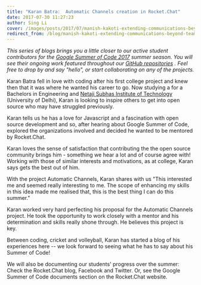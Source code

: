 ```yaml
---
title: "Karan Batra:  Automatic Channels creation in Rocket.Chat"
date: 2017-07-30 11:27:23
author: Sing Li
cover: /images/posts/2017/07/manish-kakoti-extending-communications-beyond-teams-with-rocketchat-federation/gsoc.png
redirect_from: /blog/manish-kakoti-extending-communications-beyond-teams-with-rocketchat-federation
---
```

_This series of blogs brings you a little closer to our active student contributors for the [Google Summer of Code 2017](https://rocket.chat/docs/contributing/google-summer-of-code) summer season. You will see their ongoing work featured throughout our [GitHub repositories](https://github.com/RocketChat) . Feel free to drop by and say "hello", or start collaborating on any of the projects._  

Karan Batra fell in love with coding after his first college project and knew then that it was where he wanted his career to go. Now studying a for a Bachelors in Engineering and [Netaji Subhas Institute of Technology](http://www.nsit.ac.in/) (University of Delhi), Karan is looking to inspire others to get into open source who may have struggled previously. 

Karan tells us he has a love for Javascript and a fascination with open source development and so, after hearing about Google Summer of Code, explored the organizations involved and decided he wanted to be mentored by Rocket.Chat. 

Karan loves the sense of satisfaction that contributing the the open source community brings him - something we hear a lot and of course agree with! Working with those of similar interests and motivations, as at college, Karan says gets the best out of him. 

With the project Automatic Channels, Karan shares with us "This interested me and seemed really interesting to me. The scope of enhancing my skills in this idea made me realised that, this is the best thing I can do this summer."

Karan worked very hard perfecting his proposal for the Automatic Channels project. He took the opportunity to work closely with a mentor and his determination and skills really shone through. He believes this project is key. 

Between coding, cricket and volleyball, Karan has started a blog of his experiences here -- we look forward to seeing what he has to say about his Summer of Code!

We will also be documenting our students' progress over the summer: Check the Rocket.Chat blog, Facebook and Twitter. Or, see the Google Summer of Code documents section on the Rocket.Chat website.
